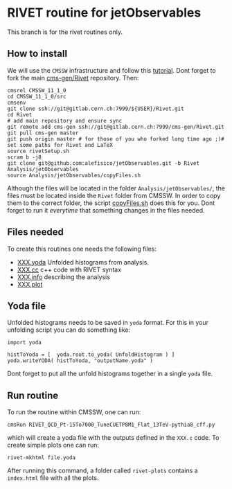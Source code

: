 # RIVET routine for jetObservables

This branch is for the rivet routines only.

## How to install

We will use the `CMSSW` infrastructure and follow this [tutorial](https://indico.cern.ch/event/962610/contributions/4049790/attachments/2131081/3588988/rivet_tutorial_mseidel.pdf). Dont forget to fork the main [cms-gen/Rivet](https://gitlab.cern.ch/cms-gen/Rivet) repository. Then:
```
cmsrel CMSSW_11_1_0
cd CMSSW_11_1_0/src
cmsenv
git clone ssh://git@gitlab.cern.ch:7999/${USER}/Rivet.git
cd Rivet
# add main repository and ensure sync
git remote add cms-gen ssh://git@gitlab.cern.ch:7999/cms-gen/Rivet.git
git pull cms-gen master
git push origin master # for those of you who forked long time ago ;)# set some paths for Rivet and LaTeX
source rivetSetup.sh
scram b -j8
git clone git@github.com:alefisico/jetObservables.git -b Rivet Analysis/jetObservables
source Analysis/jetObservables/copyFiles.sh
```

Although the files will be located in the folder `Analysis/jetObservables/`, the files must be located inside the `Rivet` folder from CMSSW. In order to copy them to the correct folder, the script [copyFiles.sh](copyFiles.sh) does this for you. Dont forget to run it _everytime_ that something changes in the files needed.


## Files needed

To create this routines one needs the following files:
 * [XXX.yoda](CMS_2021_PAS_SMP_21_XXX.yoda) Unfolded histograms from analysis. 
 * [XXX.cc](CMS_2021_PAS_SMP_21_XXX.cc) c++ code with RIVET syntax
 * [XXX.info](CMS_2021_PAS_SMP_21_XXX.info) describing the analysis
 * [XXX.plot](CMS_2021_PAS_SMP_21_XXX.plot) 

## Yoda file

Unfolded histograms needs to be saved in `yoda` format. For this in your unfolding script you can do something like:
``````
import yoda 

histToYoda = [  yoda.root.to_yoda( UnfoldHistogram ) ]
yoda.writeYODA( histToYoda, "outputName.yoda" )
``````
Dont forget to put all the unfold histograms together in a single `yoda` file. 

## Run routine

To run the routine within CMSSW, one can run:
```
cmsRun RIVET_QCD_Pt-15To7000_TuneCUETP8M1_Flat_13TeV-pythia8_cff.py
```
which will create a yoda file with the outputs defined in the `XXX.c` code. To create simple plots one can run:
```
rivet-mkhtml file.yoda
```
After running this command, a folder called `rivet-plots` contains a `index.html` file with all the plots.
